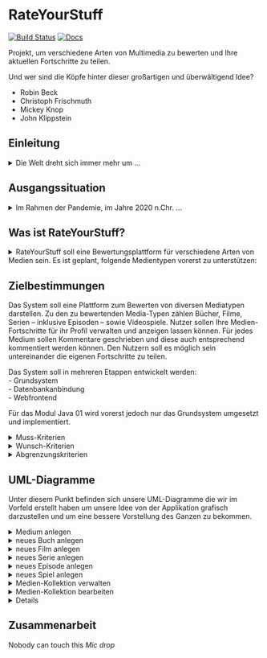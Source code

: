 # RateYourStuff
[![Build Status](https://github.com/fh-erfurt/RateYourStuff//workflows/build/badge.svg)](https://github.com/fh-erfurt/RateYourStuff/actions)
[![Docs](https://img.shields.io/badge/javadoc-see%20here-9cf.svg?style=flat&logo=java)](https://fh-erfurt.github.io/RateYourStuff)

Projekt, um verschiedene Arten von Multimedia zu bewerten und Ihre aktuellen Fortschritte zu teilen.

Und wer sind die Köpfe hinter dieser großartigen und überwältigend Idee?
- Robin Beck
- Christoph Frischmuth
- Mickey Knop
- John Klippstein

## Einleitung
<details>
  <summary>Die Welt dreht sich immer mehr um ...</summary>
Die Welt dreht sich immer mehr um die verschiedensten Unterhaltungsmedien und es fällt dem Konsumenten immer schwerer sich vorab eine Meinung zu bilden. Vor allem im Jahre 2020, wo das Wort „Fakenews“ nicht nur die Wortneuschöpfung eines sehr verrückten und geistig labilen Politikers ist. 

Die meisten veröffentlichten Meinung sind von Kritikern, die evtl. nicht den eigenen Geschmack vertreten und wenn andere Konsumenten ihre Bewertung auf einer Plattform veröffentlichen können, ist diese Plattform meist nur für ein bestimmtes Medium.  

Auf unserer Plattform RateYourStuff werden alle Unterhaltungsmedien vertreten, von Büchern bis hin zu Videospielen, können sie zu allem und jedem ihre eigene freie Meinung äußern. (Vorausgesetzt sie gefällt uns und wir löschen sie nicht). 

Mit RateYourStuff soll ein persönliches Bewertungssystem für Unterhaltungsmedien verschiedener Art entwickelt werden. Diese werden von den Benutzern des Systems nach verschiedenen Kriterien bewertet und daraus wird ein Finaler Punktewert generiert, der die Qualität bzw. den Unterhaltungswert des Mediums wiedergibt. Darüber hinaus kann der Benutzer seinen Fortschritt zu dem Produkt angeben was beispielsweise die Seite eines Buches oder die Folge einer Serie beinhaltet, anhand dessen wird er in den dazugehörigen Diskussionsforen vor Spoilern automatisch gewarnt. Des Weiteren kann man sich dazugehörige Werke anzeigen und nach Erscheinungsdatum, oder diese auch in einer chronologischen Reihenfolge, filtern. 
</details>

## Ausgangssituation
<details>
  <summary>Im Rahmen der Pandemie, im Jahre 2020 n.Chr. ...</summary>
Im Rahmen der Pandemie, im Jahre 2020 n.Chr., wurden, gefühlt, unendlich viele Medien konsumiert. Der gewohnte Austausch auf der Arbeit, in der Schule, an der Universität oder in den Kreisen der Freunde viel jedoch aus. Nun hat der Mensch das dringende Bedürfnis sich mitzuteilen und viele Menschen tun ihre Meinung kund, ohne gefragt zu werden.  

Nun existiert schone eine größere Menge an Portalen, die sich mit der Bewertung von Medien beschäftigen, aber auch hier zeigen sich Probleme. Andere Portale sind oft nur für ein Medium ausgelegt und, oder sind einfach unübersichtlich, nicht gut organisiert oder bieten nicht die gewünschten Funktionen. An dieser Stelle soll das Konzept von „Rate Your Stuff“ greifen. „RYS“ bietet die Möglichkeit für die populärsten Medien Meinungen abzugeben und Wertungen. Die Meinungen und Wertungen können von anderen Usern/Freunden kommentiert werden und so kann ein Austausch über unterschiedliche Medien, auf einer Plattform stattfinden
</details>

## Was ist RateYourStuff?
<details>
  <summary>RateYourStuff soll eine Bewertungsplattform für verschiedene Arten von Medien sein. Es ist geplant, folgende Medientypen vorerst zu unterstützen:</summary>

- Bücher
- Filme
- Serien
- Videospiele

Benutzer können Medien mit unterschiedlichen Kriterien bewerten. 
Für jedes Medium gibt es eine allgemeine Bewertung, die durch die Bewertungskriterien bestimmt wird. Benutzer können ihren Fortschritt auf verschiedenen Medientypen teilen. Jedes Medium hat einen eigenen Kommentarbereich. Je nach Fortschritt jedes Benutzers gibt es Spoiler-Warnungen. Darüber hinaus ist eine Art Mediensammlung geplant, um Medien logisch zu gruppieren.
</details>


## Zielbestimmungen
Das System soll eine Plattform zum Bewerten von diversen Mediatypen darstellen. Zu den zu bewertenden Media-Typen zählen Bücher, Filme, Serien – inklusive Episoden – sowie Videospiele. 
Nutzer sollen Ihre Medien-Fortschritte für ihr Profil verwalten und anzeigen lassen können. 
Für jedes Medium sollen Kommentare geschrieben und diese auch entsprechend kommentiert werden können. 
Den Nutzern soll es möglich sein untereinander die eigenen Fortschritte zu teilen.  

Das System soll in mehreren Etappen entwickelt werden: <br>
    - Grundsystem <br>
    - Datenbankanbindung <br>
    - Webfrontend <br>

Für das Modul Java 01 wird vorerst jedoch nur das Grundsystem umgesetzt und implementiert. 


<details>
  <summary>Muss-Kriterien</summary>
  
  <details>
  <summary>Verwaltung von Medien</summary>
      Das System muss den Nutzern die Möglichkeit bieten: 
        - Medien anzulegen <br>
        - Medien zu suchen <br>
        - Medien zu bearbeiten <br>
        - Medien in Kollektionen einzuteilen <br>
      </details>
      
  <details>
  <summary>Verwaltung von Fortschritten</summary>
      Das System muss den Nutzern die Möglichkeit bieten: 
        - eigene Fortschritte für Medien anzulegen <br>
        - den aktuellen Fortschritt prozentual oder Medienspezifisch (Buchseite, Episode, Filmminute, Spielzeit) anzuzeigen <br>
        - bereits angelegte Fortschritte zu ändern <br>
        - bereits angelegte Fortschritte zu löschen <br>
      </details>
      
  <details>
  <summary>Verwaltung von Kommentaren</summary>
      Das System muss den Nutzern die Möglichkeit bieten: 
        - Kommentare zu einem Medium zu schreiben <br>
        - auf die Kommentare von anderen Nutzern zu antworten <br>
        - Kommentare mit potenziellen Spoilern auszublenden <br>
        - Kommentare zu löschen <br>
        - Kommentare zu deaktivieren  <br>
        - Kommentare wieder zu öffnen <br>
  </details>
  
  <details>
  <summary>Verwaltung von Kollektionen</summary>
      Das System muss den Nutzern die Möglichkeit bieten: 
      - Kollektionen anzulegen <br>
      - Medien zu Kollektionen zuzuweisen <br>
      - nach Kollektionen zu suchen <br>
  </details>
      
      
  <details>
  <summary>Bewerten von Medien</summary>
      Das System muss den Nutzern und Moderatoren die Möglichkeit bieten: 
        - eine Bewertung für ein Medium abzugeben <br>
        - die eigene Bewertung zu editieren <br>
        - die eigene Bewertung zu löschen <br>
        - eine aus den bisher abgegebenen Bewertungen ermittelte Durchschnittsbewertung anzeigen lassen <br>
        - einen Bewertungstext zu verfassen <br>
  </details>
  
  <details>
  <summary>Verwalten von Benutzern</summary>
      Das System muss den Nutzern und Moderatoren die Möglichkeit bieten: 
        - andere Nutzer anhand ihres Nutzernamens zu suchen <br>
        - andere Nutzer der Freundesliste hinzuzufügen <br>
        - andere Nutzer von der Freundesliste zu entfernen <br>
        - die eigenen Nutzerdaten einzusehen <br>
        - die eigenen Nutzerdaten zu ändern <br>
        - sich am System zu registrieren     <br>
        - Nutzer-Accounts zu deaktivieren <br>
        - Nutzer-Accounts zu reaktivieren <br>
        - das Passwort von Benutzern zurückzusetzen <br>
        - Benutzern Moderator-Rechte zu geben <br>
        - von Benutzern angelegte Kollektionen und Medien vor Veröffentlichung zu prüfen und freizugeben <br>
  </details>
</details>

<details>
  <summary>Wunsch-Kriterien</summary>  
  
  Es ist wünschenswert, das System zu einem späteren Zeitpunkt um folgende Kriterien zu erweitern: 
    - Anzeigen von empfohlenen Medien auf Basis der bereits genutzten / bewerteten Medien <br>
    - gezieltes Ausblenden von Medien, die man nicht sehen möchte (z. B.: Anhand des Genres) <br>
    - Private Nachrichten an andere Nutzer senden <br>
    - Andere Benutzer zu Freundesliste hinzufügen <br>
    - Medien abonnieren, um bei Aktualisierungen / Neuerscheinungen benachrichtigt zu werden <br>
    - Filtern und Suchen nach Fortschritten, die Nutzer zu Medien angelegt haben <br>
    - Eigene Videos, die Ausschnitte des Mediums zeigen, im Rahmen des Zitatrechts, sollen als Kommentar beziehungsweise als Meinung möglich sein. So können, zum Beispiel,     Spielabschnitte zitiert und kommentiert werden, um seinen Freunden oder Interessierten eine Möglichkeit zu bieten die Bildung der Meinung nachvollziehen zu können. <br>
    - Ein weiteres Wunschkriterium ist eine Merkliste, in der Medien hinterlegt werden können, welche man sich später ansieht/liest/spielt.<br>
</details>

<details>
  <summary>Abgrenzungskriterien</summary>
  „Rate Your Stuff“ soll keine herkömmliche Produktbewertung sein. Die Plattform gibt verschiedene Kriterien vor, die sich mit den Inhalten beschäftigen und nicht mit dem Auslieferungszustand oder der Qualität des Papieres. <br>

 
Nicht realisiert werden, sollen: <br>
    - Möglichkeit zur Wiedergabe der Medien auf der Seite <br>
    - Ermitteln von Bewertungen für Medien auf anderen Seiten <br>
    - Trennung von Benutzerbewertungen und Journalistischen Rezensionen <br> 
</details>

## UML-Diagramme
Unter diesem Punkt befinden sich unsere UML-Diagramme die wir im Vorfeld erstellt haben um unsere Idee von der Applikation grafisch darzustellen und um eine bessere Vorstellung des Ganzen zu bekommen.

<details>
  <summary>Medium anlegen</summary>  
  
</details>

<details>
  <summary>neues Buch anlegen</summary>  
  
</details>

<details>
  <summary>neues Film anlegen</summary>  
  
</details>

<details>
  <summary>neues Serie anlegen</summary>  
  
</details>

<details>
  <summary>neues Episode anlegen</summary>  
  
</details>

<details>
  <summary>neues Spiel anlegen</summary>  
  
</details>

<details>
  <summary>Medien-Kollektion verwalten</summary>  
  
</details>

<details>
  <summary>Medien-Kollektion bearbeiten</summary>  
  
</details>

<details>
  <summaryNeuen Fortschritt anlegen</summary>  
  
</details>

## Zusammenarbeit

Nobody can touch this *Mic drop*

